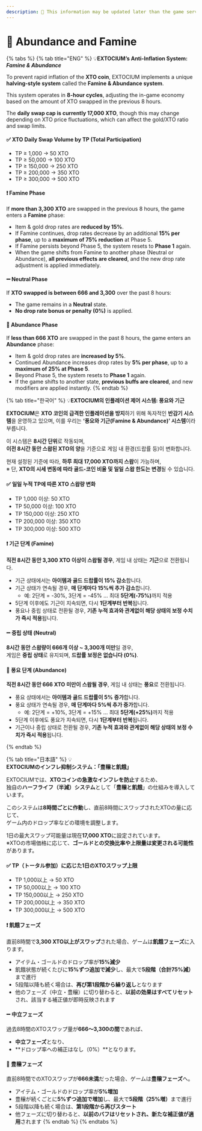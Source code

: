 ```yaml
---
description: 🛑 This information may be updated later than the game server data.
---
```


# 🥩 Abundance and Famine

{% tabs %}
{% tab title="ENG" %}
💡**EXTOCIUM’s Anti-Inflation System:&#x20;**_**Famine & Abundance**_

To prevent rapid inflation of the **XTO coin**, EXTOCIUM implements a unique **halving-style system** called the **Famine & Abundance system**.

This system operates in **8-hour cycles**, adjusting the in-game economy based on the amount of XTO swapped in the previous 8 hours.

The **daily swap cap is currently 17,000 XTO**, though this may change depending on XTO price fluctuations, which can affect the gold/XTO ratio and swap limits.

#### ✅ XTO Daily Swap Volume by TP (Total Participation)

* TP ≥ 1,000 → 50 XTO
* TP ≥ 50,000 → 100 XTO
* TP ≥ 150,000 → 250 XTO
* TP ≥ 200,000 → 350 XTO
* TP ≥ 300,000 → 500 XTO

#### ❗ Famine Phase

If **more than 3,300 XTO** are swapped in the previous 8 hours, the game enters a **Famine** phase:

* Item & gold drop rates are **reduced by 15%**.
* If Famine continues, drop rates decrease by an additional **15% per phase**, up to a **maximum of 75% reduction** at Phase 5.
* If Famine persists beyond Phase 5, the system resets to **Phase 1** again.
* When the game shifts from Famine to another phase (Neutral or Abundance), **all previous effects are cleared**, and the new drop rate adjustment is applied immediately.

#### ➖ Neutral Phase

If **XTO swapped is between 666 and 3,300** over the past 8 hours:

* The game remains in a **Neutral** state.
* **No drop rate bonus or penalty (0%)** is applied.

#### 💠 Abundance Phase

If **less than 666 XTO** are swapped in the past 8 hours, the game enters an **Abundance** phase:

* Item & gold drop rates are **increased by 5%**.
* Continued Abundance increases drop rates by **5% per phase**, up to a **maximum of 25% at Phase 5**.
* Beyond Phase 5, the system resets to **Phase 1** again.
* If the game shifts to another state, **previous buffs are cleared**, and new modifiers are applied instantly.
{% endtab %}

{% tab title="한국어" %}
💡**EXTOCIUM의 인플레이션 제어 시스템: 풍요와 기근**

**EXTOCIUM**은 **XTO 코인의 급격한 인플레이션을 방지**하기 위해 독자적인 **반감기 시스템**을 운영하고 있으며, 이를 우리는 **‘풍요와 기근(Famine & Abundance)’ 시스템**이라 부릅니다.

이 시스템은 **8시간 단위**로 작동되며, \
**이전 8시간 동안 스왑된 XTO의 양**을 기준으로 게임 내 환경(드랍률 등)이 변화합니다.

현재 설정된 기준에 따라, **하루 최대 17,000 XTO까지 스왑**이 가능하며,\
※ 단, **XTO의 시세 변동에 따라 골드-코인 비율 및 일일 스왑 한도는 변경**될 수 있습니다.

#### ✅ 일일 누적 TP에 따른 XTO 스왑량 변화

* TP 1,000 이상: 50 XTO
* TP 50,000 이상: 100 XTO
* TP 150,000 이상: 250 XTO
* TP 200,000 이상: 350 XTO
* TP 300,000 이상: 500 XTO

#### ❗ 기근 단계 (Famine)

**직전 8시간 동안 3,300 XTO 이상이 스왑될 경우**, 게임 내 상태는 **기근**으로 전환됩니다.

* 기근 상태에서는 **아이템과 골드 드랍률이 15% 감소**합니다.
* 기근 상태가 연속될 경우, **매 단계마다 15%씩 추가 감소**합니다.
  * 예: 2단계 = -30%, 3단계 = -45% ... 최대 **5단계(-75%)**&#xAE4C;지 적용
* 5단계 이후에도 기근이 지속되면, 다시 **1단계부터 반복**됩니다.
* 풍요나 중립 상태로 전환될 경우, **기존 누적 효과와 관계없이 해당 상태의 보정 수치가 즉시 적용**됩니다.

#### ➖ 중립 상태 (Neutral)

**8시간 동안 스왑량이 666개 이상 \~ 3,300개 미만**일 경우,\
게임은 **중립 상태**로 유지되며, **드랍률 보정은 없습니다 (0%)**.

#### 💠 풍요 단계 (Abundance)

**직전 8시간 동안 666 XTO 미만이 스왑될 경우**, 게임 내 상태는 **풍요**로 전환됩니다.

* 풍요 상태에서는 **아이템과 골드 드랍률이 5% 증가**합니다.
* 풍요 상태가 연속될 경우, **매 단계마다 5%씩 추가 증가**합니다.
  * 예: 2단계 = +10%, 3단계 = +15% ... 최대 **5단계(+25%)**&#xAE4C;지 적용
* 5단계 이후에도 풍요가 지속되면, 다시 **1단계부터 반복**됩니다.
* 기근이나 중립 상태로 전환될 경우, **기존 누적 효과와 관계없이 해당 상태의 보정 수치가 즉시 적용**됩니다.


{% endtab %}

{% tab title="日本語" %}
💡**EXTOCIUMのインフレ抑制システム：「豊穣と飢餓」**

EXTOCIUMでは、**XTOコインの急激なインフレを防止**するため、\
独自の**ハーフライフ（半減）システム**として「**豊穣と飢餓**」の仕組みを導入しています。

このシステムは**8時間ごとに作動**し、直前8時間にスワップされたXTOの量に応じて、\
ゲーム内のドロップ率などの環境を調整します。

1日の最大スワップ可能量は現在**17,000 XTO**に設定されています。\
※XTOの市場価格に応じて、**ゴールドとの交換比率や上限量は変更される可能性**があります。

#### ✅ TP（トータル参加）に応じた1日のXTOスワップ上限

* TP 1,000以上 → 50 XTO
* TP 50,000以上 → 100 XTO
* TP 150,000以上 → 250 XTO
* TP 200,000以上 → 350 XTO
* TP 300,000以上 → 500 XTO

#### ❗ 飢餓フェーズ

直前8時間で**3,300 XTO以上がスワップ**された場合、ゲームは**飢餓フェーズ**に入ります。

* アイテム・ゴールドのドロップ率が**15%減少**
* 飢餓状態が続くたびに**15%ずつ追加で減少**し、最大で**5段階（合計75%減）**&#x307E;で進行
* 5段階以降も続く場合は、**再び第1段階から繰り返し**となります
* 他のフェーズ（中立・豊穣）に切り替わると、**以前の効果はすべてリセット**され、該当する補正値が即時反映されます

#### ➖ 中立フェーズ

過去8時間のXTOスワップ量が**666～3,300の間**であれば、

* **中立フェーズ**となり、
* \*\*ドロップ率への補正はなし（0%）\*\*となります。

#### 💠 豊穣フェーズ

直前8時間でのXTOスワップが**666未満**だった場合、ゲームは**豊穣フェーズ**へ。

* アイテム・ゴールドのドロップ率が**5%増加**
* 豊穣が続くごとに**5%ずつ追加で増加**し、最大で**5段階（25%増）**&#x307E;で進行
* 5段階以降も続く場合は、**第1段階から再びスタート**
* 他フェーズに切り替わると、**以前のバフはリセットされ、新たな補正値が適用**されます
{% endtab %}
{% endtabs %}
